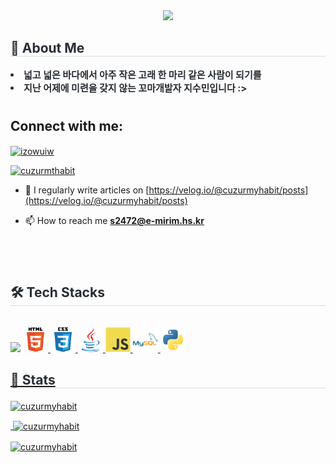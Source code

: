 <div align= "center">
    <img src="https://capsule-render.vercel.app/api?type=waving&color=gradient&height=180&text=Hello!%20I'm%20soomin-ji&animation=twinkling&fontColor=000000&fontSize=40" />
    </div>
    <div style="text-align: left;"> 
    <h2 style="border-bottom: 1px solid #d8dee4; color: #282d33;"> 🐋 About Me </h2>  
    <div style="font-weight: 700; font-size: 15px; text-align: left; color: #282d33;"> <li> 넓고 넓은 바다에서 아주 작은 고래 한 마리 같은 사람이 되기를</li><li> 지난 어제에 미련을 갖지 않는 꼬마개발자 지수민입니다 :> </div> 


#

<h2 align="left">Connect with me:</h2>
<p align="left">
<a href="https://instagram.com/izowuiw" target="blank"><img align="center" src="https://raw.githubusercontent.com/rahuldkjain/github-profile-readme-generator/master/src/images/icons/Social/instagram.svg" alt="izowuiw" height="30" width="40" /></a>
</p>
        
<p align="left"> <a href="https://github.com/ryo-ma/github-profile-trophy"><img src="https://github-profile-trophy.vercel.app/?username=cuzurmthabit" alt="cuzurmthabit" /></a> </p>

- 📝 I regularly write articles on [https://velog.io/@cuzurmyhabit/posts](https://velog.io/@cuzurmyhabit/posts)

- 📫 How to reach me **s2472@e-mirim.hs.kr**
#

<br> 
    </div>
    <div style="text-align: left;">
    <h2 style="border-bottom: 1px solid #d8dee4; color: #282d33;"> 🛠️ Tech Stacks </h2> <br> 
    <div style="margin: ; text-align: left;" "text-align: left;"> <img src="https://img.shields.io/badge/HTML5-E34F26?style=flat-square&logo=HTML5&logoColor=white">
        <a href="https://www.w3.org/html/" target="_blank" rel="noreferrer"> <img src="https://raw.githubusercontent.com/devicons/devicon/master/icons/html5/html5-original-wordmark.svg" alt="html5" width="40" height="40"/> </a>
        <a href="https://www.w3schools.com/css/" target="_blank" rel="noreferrer"> <img src="https://raw.githubusercontent.com/devicons/devicon/master/icons/css3/css3-original-wordmark.svg" alt="css3" width="40" height="40"/> </a>
        <a href="https://www.java.com" target="_blank" rel="noreferrer"> <img src="https://raw.githubusercontent.com/devicons/devicon/master/icons/java/java-original.svg" alt="java" width="40" height="40"/>
        <a href="https://developer.mozilla.org/en-US/docs/Web/JavaScript" target="_blank" rel="noreferrer"> <img src="https://raw.githubusercontent.com/devicons/devicon/master/icons/javascript/javascript-original.svg" alt="javascript" width="40" height="40"/>
        <a href="https://www.mysql.com/" target="_blank" rel="noreferrer"> <img src="https://raw.githubusercontent.com/devicons/devicon/master/icons/mysql/mysql-original-wordmark.svg" alt="mysql" width="40" height="40"/>
        <a href="https://www.python.org" target="_blank" rel="noreferrer"> <img src="https://raw.githubusercontent.com/devicons/devicon/master/icons/python/python-original.svg" alt="python" width="40" height="40"/>
          <br/></div>
    </div>
    <div style="text-align: left;">  </div> 
    </div>
    <div style="text-align: left;"> 
    <h2 style="border-bottom: 1px solid #d8dee4; color: #282d33;"> 🏅 Stats </h2> <div style="text-align: left;"> 
<p><img align="center" src="https://github-readme-stats.vercel.app/api/top-langs?username=cuzurmyhabit&show_icons=true&locale=en&layout=compact" alt="cuzurmyhabit" /></p>

<p>&nbsp;<img align="center" src="https://github-readme-stats.vercel.app/api?username=cuzurmyhabit&show_icons=true&locale=en" alt="cuzurmyhabit" /></p>

<p><img align="center" src="https://github-readme-streak-stats.herokuapp.com/?user=cuzurmyhabit&" alt="cuzurmyhabit" /></p>

